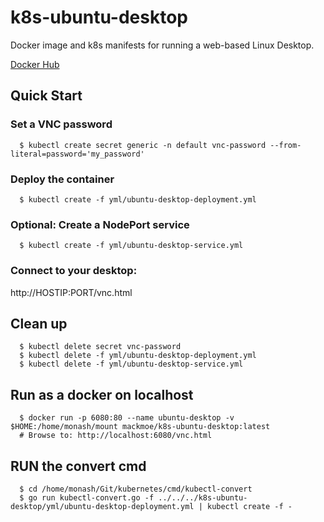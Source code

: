 k8s-ubuntu-desktop
==================
Docker image and k8s manifests for running a web-based Linux Desktop.

[Docker Hub](https://hub.docker.com/r/jmcdice/k8s-ubuntu-desktop)

Quick Start
-------------------------

### Set a VNC password 
```console
  $ kubectl create secret generic -n default vnc-password --from-literal=password='my_password'
```

### Deploy the container
```console
  $ kubectl create -f yml/ubuntu-desktop-deployment.yml
```

### Optional: Create a NodePort service
```console
  $ kubectl create -f yml/ubuntu-desktop-service.yml
```

### Connect to your desktop:
http://HOSTIP:PORT/vnc.html

## Clean up
```console
  $ kubectl delete secret vnc-password
  $ kubectl delete -f yml/ubuntu-desktop-deployment.yml
  $ kubectl delete -f yml/ubuntu-desktop-service.yml
```

## Run as a docker on localhost
```console
  $ docker run -p 6080:80 --name ubuntu-desktop -v $HOME:/home/monash/mount mackmoe/k8s-ubuntu-desktop:latest
  # Browse to: http://localhost:6080/vnc.html
```

## RUN the convert cmd
```console
  $ cd /home/monash/Git/kubernetes/cmd/kubectl-convert
  $ go run kubectl-convert.go -f ../../../k8s-ubuntu-desktop/yml/ubuntu-desktop-deployment.yml | kubectl create -f -
```
